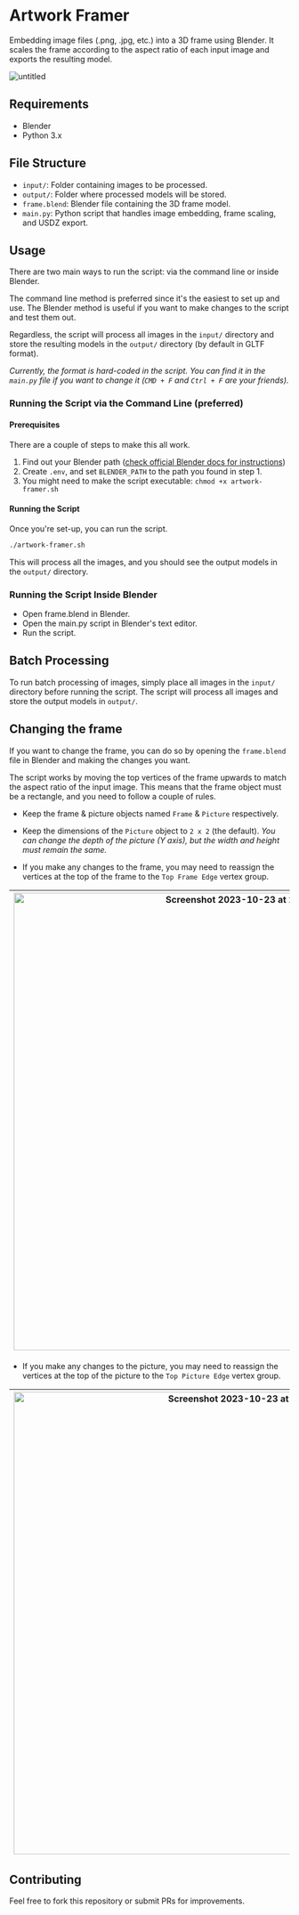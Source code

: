 # Artwork Framer

Embedding image files (.png, .jpg, etc.) into a 3D frame using Blender. It scales the frame according to the aspect ratio of each input image and exports the resulting model.

![untitled](https://github.com/bartaxyz/artwork-framer/assets/4202010/bbf475e3-ac4d-40b8-97ac-43e5c0ad870d)

## Requirements

- Blender
- Python 3.x

## File Structure

- `input/`: Folder containing images to be processed.
- `output/`: Folder where processed models will be stored.
- `frame.blend`: Blender file containing the 3D frame model.
- `main.py`: Python script that handles image embedding, frame scaling, and USDZ export.

## Usage

There are two main ways to run the script: via the command line or inside Blender.

The command line method is preferred since it's the easiest to set up and use. The Blender method is useful if you want to make changes to the script and test them out.

Regardless, the script will process all images in the `input/` directory and store the resulting models in the `output/` directory (by default in GLTF format).

_Currently, the format is hard-coded in the script. You can find it in the `main.py` file if you want to change it (`CMD + F` and `Ctrl + F` are your friends)._

### Running the Script via the Command Line (preferred)

#### Prerequisites

There are a couple of steps to make this all work.

1. Find out your Blender path ([check official Blender docs for instructions](https://docs.blender.org/manual/en/latest/advanced/command_line/launch/index.html))
2. Create `.env`, and set `BLENDER_PATH` to the path you found in step 1.
3. You might need to make the script executable: `chmod +x artwork-framer.sh`

#### Running the Script

Once you're set-up, you can run the script.

```bash
./artwork-framer.sh
```

This will process all the images, and you should see the output models in the `output/` directory.

### Running the Script Inside Blender

- Open frame.blend in Blender.
- Open the main.py script in Blender's text editor.
- Run the script.

## Batch Processing

To run batch processing of images, simply place all images in the `input/` directory before running the script. The script will process all images and store the output models in `output/`.

## Changing the frame

If you want to change the frame, you can do so by opening the `frame.blend` file in Blender and making the changes you want.

The script works by moving the top vertices of the frame upwards to match the aspect ratio of the input image. This means that the frame object must be a rectangle, and you need to follow a couple of rules.

- Keep the frame & picture objects named `Frame` & `Picture` respectively.

- Keep the dimensions of the `Picture` object to `2 x 2` (the default). _You can change the depth of the picture (Y axis), but the width and height must remain the same._

- If you make any changes to the frame, you may need to reassign the vertices at the top of the frame to the `Top Frame Edge` vertex group.

| <img width="822" alt="Screenshot 2023-10-23 at 22 37 08" src="https://github.com/bartaxyz/artwork-framer/assets/4202010/f4b36d3c-a924-4128-97af-b5faab5c61e0"> | <img width="250" alt="Screenshot 2023-10-23 at 22 37 02" src="https://github.com/bartaxyz/artwork-framer/assets/4202010/06d0fc2e-ac0e-4eea-9f48-99a0ee62b873"> |
| --- | --- |

- If you make any changes to the picture, you may need to reassign the vertices at the top of the picture to the `Top Picture Edge` vertex group.

| <img width="831" alt="Screenshot 2023-10-23 at 22 35 00" src="https://github.com/bartaxyz/artwork-framer/assets/4202010/b71bf0bd-d01b-4502-a845-732e0d151ad6"> | <img width="251" alt="Screenshot 2023-10-23 at 22 34 46" src="https://github.com/bartaxyz/artwork-framer/assets/4202010/1be3ed9d-a96d-40c6-a461-21709d9d315c"> |
| --- | --- |

## Contributing

Feel free to fork this repository or submit PRs for improvements.
